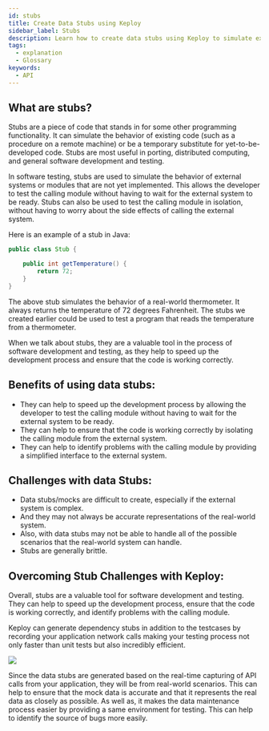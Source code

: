 ```yaml
---
id: stubs
title: Create Data Stubs using Keploy
sidebar_label: Stubs
description: Learn how to create data stubs using Keploy to simulate external systems in software testing. Improve test reliability and isolate dependencies effectively.
tags:
  - explanation
  - Glossary
keywords:
  - API
---
```


## What are stubs?

Stubs are a piece of code that stands in for some other programming functionality. It can simulate the behavior of existing code (such as a procedure on a remote machine) or be a temporary substitute for yet-to-be-developed code. Stubs are most useful in porting, distributed computing, and general software development and testing.

In software testing, stubs are used to simulate the behavior of external systems or modules that are not yet implemented. This allows the developer to test the calling module without having to wait for the external system to be ready. Stubs can also be used to test the calling module in isolation, without having to worry about the side effects of calling the external system.

Here is an example of a stub in Java:

```java
public class Stub {

    public int getTemperature() {
        return 72;
    }
}
```

The above stub simulates the behavior of a real-world thermometer. It always returns the temperature of 72 degrees Fahrenheit. The stubs we created earlier could be used to test a program that reads the temperature from a thermometer.

When we talk about stubs, they are a valuable tool in the process of software development and testing, as they help to speed up the development process and ensure that the code is working correctly.

## Benefits of using data stubs:

- They can help to speed up the development process by allowing the developer to test the calling module without having to wait for the external system to be ready.
- They can help to ensure that the code is working correctly by isolating the calling module from the external system.
- They can help to identify problems with the calling module by providing a simplified interface to the external system.

## Challenges with data Stubs:

- Data stubs/mocks are difficult to create, especially if the external system is complex.
- And they may not always be accurate representations of the real-world system.
- Also, with data stubs may not be able to handle all of the possible scenarios that the real-world system can handle.
- Stubs are generally brittle.

## Overcoming Stub Challenges with Keploy:

Overall, stubs are a valuable tool for software development and testing. They can help to speed up the development process, ensure that the code is working correctly, and identify problems with the calling module.

Keploy can generate dependency stubs in addition to the testcases by recording your application network calls making your testing process not only faster than unit tests but also incredibly efficient.

<img src="https://keploy.io/docs/gif/record-replay.gif?raw=true"/>

Since the data stubs are generated based on the real-time capturing of API calls from your application, they will be from real-world scenarios. This can help to ensure that the mock data is accurate and that it represents the real data as closely as possible. As well as, it makes the data maintenance process easier by providing a same environment for testing. This can help to identify the source of bugs more easily.
